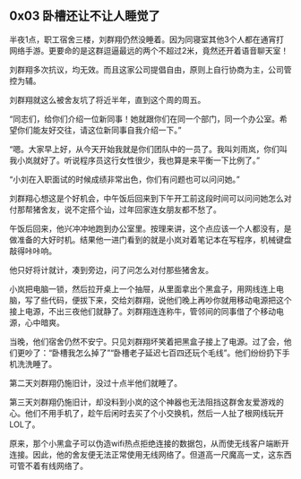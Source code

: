 ## 0x03 卧槽还让不让人睡觉了

半夜1点，职工宿舍三楼，刘群翔仍然没睡着。因为同寝室其他3个人都在通宵打网络手游。更要命的是这群逗逼最远的两个不超过2米，竟然还开着语音聊天室！

刘群翔多次抗议，均无效。而且这家公司提倡自由，原则上自行协商为主，公司管控为辅。

刘群翔就这么被舍友坑了将近半年，直到这个周的周五。

“同志们，给你们介绍一位新同事！她就跟你们在同一个部门，同一个办公室。希望你们能友好交往，请这位新同事自我介绍一下。”

“嗯。大家早上好，从今天开始我就是你们团队中的一员了。我叫刘雨岚，你们叫我小岚就好了。听说程序员这行女性很少，我也算是来平衡一下比例了。”

“小刘在入职面试的时候成绩非常出色，你们有问题也可以问问她。”

刘群翔心想这是个好机会，中午饭后回来到下午开工前这段时间可以问问她怎么对付那帮猪舍友，说不定搭个讪，过年回家连女朋友都不愁了。

午饭后回来，他兴冲冲地跑到办公室里。按理来讲，这个点应该一个人都没有，是做准备的大好时机。结果他一进门看到的就是小岚对着笔记本在写程序，机械键盘敲得咔咔响。

他只好将计就计，凑到旁边，问了问怎么对付那些猪舍友。

小岚把电脑一锁，然后拉开桌上一个抽屉，从里面拿出个黑盒子，用网线连上电脑，写了些代码，便拔下来，交给刘群翔，说他们晚上再吵你就用移动电源把这个接上电源，不出三夜他们就静了。刘群翔连连称牛，管邻间的同事借了个移动电源，心中暗爽。

当晚，他们宿舍仍然不安宁。只见刘群翔坏笑着把黑盒子接上了电源。过了会，他们更吵了：“卧槽我怎么掉了”“卧槽老子延迟七百四还玩个毛线”。他们纷纷扔下手机洗洗睡了。

第二天刘群翔仍施旧计，没过十点半他们就睡了。

第三天刘群翔仍施旧计，却没料到小岚的这个神器也无法阻挡这群舍友爱游戏的心。他们不用手机了，趁午后闲时去买了个小交换机，然后一人扯了根网线玩开LOL了。

原来，那个小黑盒子可以伪造wifi热点拒绝连接的数据包，从而使无线客户端断开连接。因此，他的舍友便无法正常使用无线网络了。但道高一尺魔高一丈，这东西可管不着有线网络了。
